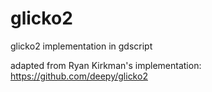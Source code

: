 # glicko2
glicko2 implementation in gdscript

adapted from Ryan Kirkman's implementation: https://github.com/deepy/glicko2
